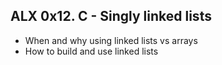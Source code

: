 ## ALX 0x12. C - Singly linked lists

* When and why using linked lists vs arrays
* How to build and use linked lists